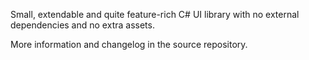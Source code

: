 Small, extendable and quite feature-rich C# UI library with no external dependencies and no extra assets.

More information and changelog in the source repository.
